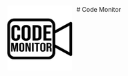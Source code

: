 
<img width="150" height="150" align="left" style="float: left; margin: 0 10px 0 0;" alt="Code Monitor logo" src="https://raw.githubusercontent.com/Samuele458/CodeMonitor/master/img/logo_001.png">
# Code Monitor
